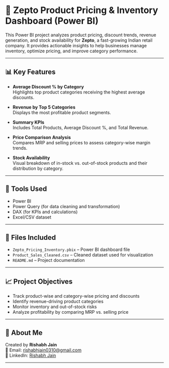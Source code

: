 # 🧾 Zepto Product Pricing & Inventory Dashboard (Power BI)

This Power BI project analyzes product pricing, discount trends, revenue generation, and stock availability for **Zepto**, a fast-growing Indian retail company. It provides actionable insights to help businesses manage inventory, optimize pricing, and improve category performance.

---

## 📊 Key Features

- **Average Discount % by Category**  
  Highlights top product categories receiving the highest average discounts.

- **Revenue by Top 5 Categories**  
  Displays the most profitable product segments.

- **Summary KPIs**  
  Includes Total Products, Average Discount %, and Total Revenue.

- **Price Comparison Analysis**  
  Compares MRP and selling prices to assess category-wise margin trends.

- **Stock Availability**  
  Visual breakdown of in-stock vs. out-of-stock products and their distribution by category.

---

## 🧰 Tools Used

- Power BI  
- Power Query (for data cleaning and transformation)  
- DAX (for KPIs and calculations)  
- Excel/CSV dataset

---

## 📁 Files Included

- `Zepto_Pricing_Inventory.pbix` – Power BI dashboard file  
- `Product_Sales_Cleaned.csv` – Cleaned dataset used for visualization  
- `README.md` – Project documentation

---

## 📈 Project Objectives

- Track product-wise and category-wise pricing and discounts  
- Identify revenue-driving product categories  
- Monitor inventory and out-of-stock risks  
- Analyze profitability by comparing MRP vs. selling price

---

## 🔗 About Me

Created by **Rishabh Jain**  
📧 Email: [rishabhjain0310@gmail.com](mailto:rishabhjain0310@gmail.com)  
🔗 LinkedIn: [Rishabh Jain](https://www.linkedin.com/in/rishabh-jain-60b5702aa/)

---

